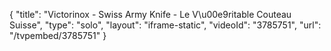 {
    "title": "Victorinox - Swiss Army Knife - Le V\u00e9ritable Couteau Suisse",
    "type": "solo",
    "layout": "iframe-static",
    "videoId": "3785751",
    "url": "\/tvpembed\/3785751"
}